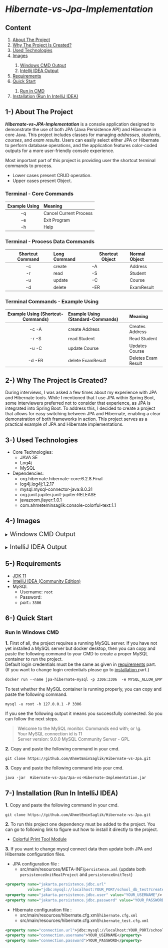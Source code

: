 # <i>Hibernate-vs-Jpa-Implementation </i>

## Content
<ol>
        <a href="#about-project"><li>About The Project</li></a>
        <a href="#why-project-created"><li>Why The Project Is Created?</li></a>
        <a href="#used-technologies"><li>Used Technologies</li></a>
        <a href="#image"><li>Images </li></a>
                <ol> 
                        <a href="#windows-cmd-output"><li>Windows CMD Output</li></a>
                        <a href="#intelij-idea-output"><li> Intellij IDEA Output</li></a>
                </ol>
        </li>
        <a href="#requirements"><li>Requirements</li></a>
         <a href="#quick-start"><li>Quick Start</li></a>
         <ol>
	<a href="#run-in-cmd"><li>Run in CMD</li></a>
        <!-- <a href="#run-in-docker"><li>Run in Docker</li></a>-->
         </ol>
         </li>
        <a href="#installation"><li>Installation (Run In IntelliJ IDEA)</li></a>

<!--         <a href="#version-difference"><li>Version Difference</li></a> -->

</ol>

## <span id="about-project">1-) About The Project</span>

***Hibernate-vs-JPA-Implementation*** is a console application designed to demonstrate the use of both JPA (Java Persistence API) and Hibernate in core Java. This project includes classes for managing *addresses*, *students*, *courses*, and *exam results*. Users can easily select either JPA or Hibernate to perform database operations, and the application features color-coded outputs for a more user-friendly console experience.

Most important part of this project is providing user the shortcut terminal commands to process.

* Lower cases present CRUD operation.
* Upper cases present Object.


###  Terminal - Core Commands

| Example Using | Meaning                | 
|:-------------:|:-----------------------|
|      -q       | Cancel Current Process |
|      -e       | Exit Program           |
|      -h       | Help                   |


###  Terminal - Process Data Commands

| Shortcut  Command | Long  Command | Shortcut  Object   | Normal Object |
|:-----------------:|:--------------|--------------------|:--------------|
|        -c         | create        | -A                 | Address       |
|        -r         | read          | -S                 | Student       |
|        -u         | update        | -C                 | Course        |
|        -d         | delete        | -ER                | ExamResult    |

###  Terminal Commands - Example Using

| Example Using (Shortcut-Commands) | Example Using (Standard-Commands) | Meaning              | 
|:---------------------------------:|:----------------------------------|:---------------------|
|               -c -A               | create Address                    | Creates Address      |
|               -r -S               | read Student                      | Read Student         |
|               -u -C               | update Course                     | Updates Course       |
|              -d -ER               | delete ExamResult                 | Deletes  Exam Result |



## <span id="why-project-created">2-) Why The Project Is Created?</span >
During interviews, I was asked a few times about my experience with JPA and Hibernate tools. While I mentioned that I use JPA within Spring Boot, some interviewers preferred not to consider that experience, as JPA is integrated into Spring Boot. To address this, I decided to create a project that allows for easy switching between JPA and Hibernate, enabling a clear demonstration of both frameworks in action. This project serves as a practical example of JPA and Hibernate implementations.

## <span id="used-technologies">3-) Used Technologies</span>

* Core Technologies:
  * JAVA SE
  * Log4j
  * MySQL
* Dependencies:
  * org.hibernate.hibernate-core:6.2.8.Final
  * log4j.log4j:1.2.17
  * mysql.mysql-connector-java:8.0.31
  * org.junit.jupiter.junit-jupiter:RELEASE
  * javazoom.jlayer:1.0.1
  * com.ahmeteminsaglik:console-colorful-text:1.1

## <span id="image">4-) Images </span>


[//]: # (### <span id="windows-cmd-output"><li> Windows CMD Output </li> </span>)
<details>
<summary> <span id="windows-cmd-output" style="font-size: 20px;"> Windows CMD Output  </span></summary>


### 1. Activating CMD Printing Tool.
!["images/cmd/1.png"](images/cmd/1.png) <br><br>

### 2. Activating ORM Logs
!["images/cmd/2.png"](images/cmd/2.png) <br><br>

### 3.  Activating JPA
!["images/cmd/3.png"](images/cmd/3.png)<br><br>

### 4. Saving Address Data (ORM Logs from for JPA Implementation)
!["images/cmd/5.png"](images/cmd/5.png)<br> <br>

### 5. Find All Address Data (ORM Logs from for Hibernate Implementation)
!["images/cmd/7.png"](images/cmd/7.png)<br> <br>

### 1. Custom Terminal Commands - Help .
!["images/cmd/21.png"](images/cmd/21.png) <br><br>

### 2. Custom Terminal Commands -  Inner process .
This may looks hard to understand but it is easy. Get relax.
1. Main process is about saving a new Student.
2. Instead of typing Student's grade, a new terminal commands is typed as `>> -r -A` which means `read Address`.
3. After completed 2. process, come back to 1. process. But again, terminal commans is typed. This time `>> -c -A` which means `create Addres`
4. After compoeted 3. process,  come back to 1. process again. And this time just goes on  1. process.


!["images/cmd/21.png"](images/cmd/22.png) <br><br>

### 8. Find All Student Data
!["images/cmd/11.png"](images/cmd/11.png)<br> <br>

### 10. Saving New Course - Other Course
!["images/cmd/13.png"](images/cmd/13.png)<br> <br>

### 12. Student Save process invalid input and try to save without address data.
!["images/cmd/15.png"](images/cmd/15.png)<br> <br>

### 17. Save Exam Result - Course step and score.
!["images/cmd/20.png"](images/cmd/20.png)<br> <br>

</details>

<br>

<details>
<summary> <span id="intelij-idea-output" style="font-size: 20px;"> IntelliJ IDEA Output  </span></summary>

### 1. Activating IDEA Printing Tool.
!["images/idea/1.png"](images/idea/1.png) <br><br>

### 2. Retrieve all Exam Result data.
!["images/idea/3.png"](images/idea/3.png) <br><br>

### 3. Retrieve all Exam Result data by invalid Course Name.
!["images/idea/4.png"](images/idea/4.png) <br><br>

### 4. Retrieve all Exam Result data by Course Name.
!["images/idea/6.png"](images/idea/6.png) <br><br>

</details>



## <span id="requirements">5-) Requirements</span>

* <a href="https://www.oracle.com/tr/java/technologies/javase/jdk11-archive-downloads.html">JDK 11</a>
* <a href="https://www.jetbrains.com/idea/download/?section=windows"> IntelliJ IDEA (Community Edition) </a>
* MySQL
  * Username: `root`
  * Password: ` `
  * port:: `3306`


## <span id="quick-start">6-) Quick Start </span>

### <span id="run-in-cmd"> Run In Windows CMD </span>

**1.** First of all, the project requires a running MySQL server. If you have not yet installed a MySQL server but docker desktop, then you can copy and paste the following command to your CMD to create a proper MySQL container to run the project.  
Default login credentials must be the same as given in  <a href="#requirements">requirements</a> part.   
(If you want to change login credentials please go to <a href="#installation"> installation </a> part.)

```dockerfile
docker run --name jpa-hibernate-mysql -p 3306:3306  -e MYSQL_ALLOW_EMPTY_PASSWORD=1 -d mysql
```
To test whether the MySQL container is running properly, you can copy and paste the following command.

```
mysql -u root -h 127.0.0.1 -P 3306
```

If you see the following output it means you successfully connected. So you can follow the next steps.
> Welcome to the MySQL monitor.  Commands end with; or \g.
<br> Your MySQL connection id is 11
<br> Server version: 9.0.0 MySQL Community Server - GPL

**2.** Copy and paste the following command in your cmd.
<br>

```
git clone https://github.com/AhmetEminSaglik/Hibernate-vs-Jpa.git
```
**3.** Copy and paste the following command into your cmd.
```
java -jar  Hibernate-vs-Jpa/Jpa-vs-Hibernate-Implementation.jar
```


<!-- 
### <span id="run-in-docker"> Run In Docker </span>

**1.** Copy and paste the following command in your cmd.

To run `v1.0`
```
docker run -it ahmeteminsaglik/colorful-text-console:1.0
```

To run `v1.1`
```
docker run -it ahmeteminsaglik/colorful-text-console:1.1
```

<br>
-->

## <span id="installation">7-) Installation (Run In IntelliJ IDEA)</span>
**1.** Copy and paste the following command in your cmd.

```
git clone https://github.com/AhmetEminSaglik/Hibernate-vs-Jpa.git
```

**2.** To run this project one dependency must be added to the project. You can go to following link to figure out how to install it directly to the project.

* <a href="https://github.com/AhmetEminSaglik/Console-Colorful-text?tab=readme-ov-file#installation"> Colorful Print Tool Module </a>

[//]: # (* <a href="https://github.com/AhmetEminSaglik/MusicPlayerForConsoleApp?tab=readme-ov-file#installation"> Music Player Console Module </a>)

**3.** If you want to change mysql connect data then update both JPA and Hibernate configuration files.
* JPA configuration file :
  * src/main/resources/META-INF/`persistence.xml` (update both `persistenceUnitRealProject` and `persistenceUnitTest`)
```xml
<property name="jakarta.persistence.jdbc.url"
          value="jdbc:mysql://localhost:YOUR_PORT/school_db_test?createDatabaseIfNotExist=true"/>
<property name="jakarta.persistence.jdbc.user" value="YOUR_USERNAME"/>
<property name="jakarta.persistence.jdbc.password" value="YOUR_PASSWORD"/>
```
* Hibernate configuration file :
  * src/main/resources/hibernate.cfg.xml/`hibernate.cfg.xml`
  * src/main/resources/hibernate.cfg.xml/`hibernate_test.cfg.xml`
```xml
<property name="connection.url">jdbc:mysql://localhost:YOUR_PORT/school_db?allowPublicKeyRetrieval=true&amp;useSSL=false&amp;createDatabaseIfNotExist=true</property>
<property name="connection.username">YOUR_USERNAME</property>
<property name="connection.password">YOUR_PASSWORD</property>
```